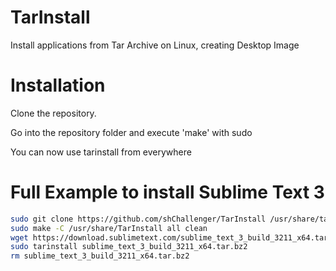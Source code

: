 # TarInstall

Install applications from Tar Archive on Linux, creating Desktop Image

# Installation

Clone the repository.

Go into the repository folder and execute 'make' with sudo

You can now use tarinstall from everywhere

# Full Example to install Sublime Text 3

```bash
sudo git clone https://github.com/shChallenger/TarInstall /usr/share/tarinstall
sudo make -C /usr/share/TarInstall all clean
wget https://download.sublimetext.com/sublime_text_3_build_3211_x64.tar.bz2
sudo tarinstall sublime_text_3_build_3211_x64.tar.bz2
rm sublime_text_3_build_3211_x64.tar.bz2

